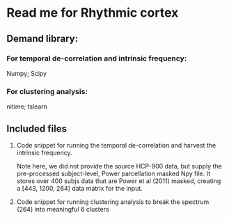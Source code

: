 # Read me for Rhythmic cortex 

## Demand library: 

### For temporal de-correlation and intrinsic frequency:
  Numpy; Scipy


### For clustering analysis:
  nitime; tslearn
  
## Included files

1. Code snippet for running the temporal de-correlation and harvest the intrinsic frequency. 
      
   Note here, we did not provide the source HCP-900 data, but supply the pre-processed subject-level, Power parcellation masked Npy file.
   It stores over 400 subjs data that are Power et al (2011) masked, creating a [443, 1200, 264] data matrix for the input.
   
2. Code snippet for running clustering analysis to break  the spectrum (264) into meaningful 6 clusters


